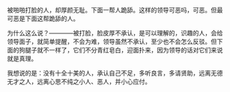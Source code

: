 被啪啪打脸的人，却厚颜无耻。下面一帮人跪舔。这样的领导可恶吗，可恶。但最可恶是下面这帮跪舔的人。    

为什么这么说？————被打脸，脸皮厚不承认，是可以理解的，识趣的人，会给领导面子，就简单提醒，不会为难，领导虽然不承认，至少也不会怎么反驳。但下面的狗腿子就不一样了，它们不分青红皂白，迎面扑来，因为领导的话对它们来说就是真理。    

我想说的是：没有十全十美的人，承认自己不足，多听良言，多请贤助，远离无德无才之人，远离心思不纯之小人、恶人，并小心应付。   
